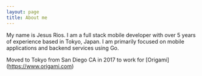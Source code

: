 ```yaml
---
layout: page
title: About me
---
```


My name is Jesus Rios. I am a full stack mobile developer with over 5 years of experience based in Tokyo, Japan. I am primarily focused on mobile applications and backend services using Go. 

Moved to Tokyo from San Diego CA in 2017 to work for [Origami] (https://www.origami.com)
